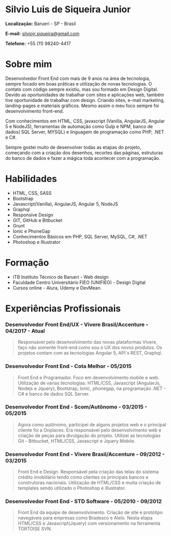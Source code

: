 # Silvio Luis de Siqueira Junior

**Localização:** Barueri - SP - Brasil

**E-mail:** silviojr.siqueira@gmail.com

**Telefone:** +55 (11) 98240-4417

# Sobre mim

Desenvolvedor Front End com mais de 9 anos na área de tecnologia, sempre focado em boas práticas e utilização de novas tecnologias. O contato com código sempre existiu, mas sou formado em Design Digital. Devido as oportunidades de trabalhar com sites e aplicações web, também tive oportunidade de trabalhar com design. Criando sites, e-mail marketing, landing-pages e materiais gráficos. Mesmo assim o meu foco sempre foi desenvolvimento front-end.

Com conhecimentos em HTML, CSS, javascript (Vanilla, AngularJS, Angular 5 e NodeJS), ferramentas de automação como Gulp e NPM, banco de dados( SQL Server, MYSQL) e  linguagem de programação como PHP, .NET e C#. 

Sempre gostei muito de desenvolver todas as etapas do projeto, começando com a criação dos desenhos, recortes das páginas, estruturas do banco de dados e fazer a mágica toda acontecer com a programação.

# Habilidades

* HTML, CSS, SASS 
* Bootstrap
* Javascript(Vanilla), AngularJS, Angular 5, NodeJS
* Graphql 
* Responsive Design
* GIT, GitHub e Bitbucket
* Grunt
* Ionic e PhoneGap
* Conhecimentos Básicos em PHP, SQL Server, MySQL, C#, .NET
* Photoshop e Illustrator
 
# Formação
* ITB Instituto Técnico de Barueri - Web design
* Faculdade Centro Universitário FIEO (UNIFIEO) - Design Digital
* Cursos online -  Alura, Udemy e DevMean.  

# Experiências Profissionais

### Desenvolvedor Front End/UX - Vivere Brasil/Accenture - 04/2017 - Atual
> Responsável pelo desenvolvimento das novas plataformas Vivere, faço não somente front-end como sou o UX dos novos produtos. Os projetos contam com as tecnologias Angular 5, API´s REST, Graphql.   

### Desenvolvedor Front End - Cota Melhor - 05/2015
> Front End e Programador. Foco em desenvolvimento mobile e web. Utilização de varias tecnologias: HTML/CSS, Javascript (AngularJs, Nodejs e Jquery), Bootstrap, Ionic, phonegap, na programação .NET - C# e banco de dados SQL Server.

### Desenvolvedor Front End - Scom/Autônomo - 03/2015 - 05/2015
> Agora como autônomo, participei de alguns projetos web e o principal cliente foi a Onplaces. Era responsável pelo desenvolvimento web e  criação de peças para divulgação do projeto. Utilizei as tecnologias Git - Bitbucket, HTML/CSS, Javascript e Jquery Mobile. 

### Desenvolvedor Front End - Vivere Brasil/Accenture - 09/2012 - 03/2015
> Front End e Design. Responsável pela criação das telas do sistema crédito imobiliário tendo como clientes os principais bancos e construtoras nacionais. Utilização de HTML/CSS e muita criação de templates sendo utilizado o Photoshop e Illustrator.

### Desenvolvedor Front End - STD Software - 05/2010 - 09/2012
> Front End da equipe de desenvolvimento. Criação de site e protótipo navegáveis para empresas como Bradesco e Alelo. Nesta etapa HTML/CSS e Javascript(Jquery) com versionamento na ferramenta TORTOISE SVN. 








